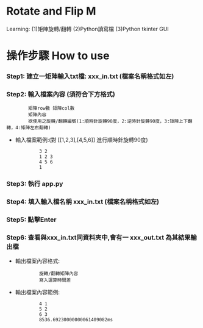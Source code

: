 # Rotate and Flip M
Learning: (1)矩陣旋轉/翻轉 (2)Python讀寫檔 (3)Python tkinter GUI

# 操作步驟 How to use
### Step1: 建立一矩陣輸入txt檔: xxx_in.txt (檔案名稱格式如左)
### Step2: 輸入檔案內容 (須符合下方格式)
            矩陣row數 矩陣col數
            矩陣內容
            欲使用之旋轉/翻轉編號(1:順時針旋轉90度，2:逆時針旋轉90度，3:矩陣上下翻轉，4:矩陣左右翻轉)
- 輸入檔案範例:(對 [[1,2,3],[4,5,6]] 進行順時針旋轉90度)
```
            3 2
            1 2 3
            4 5 6
            1
```
### Step3: 執行 app.py
### Step4: 填入輸入檔名稱 xxx_in.txt (檔案名稱格式如左)
### Step5: 點擊Enter
### Step6: 查看與xxx_in.txt同資料夾中,會有一 xxx_out.txt 為其結果輸出檔
- 輸出檔案內容格式:
```
            旋轉/翻轉矩陣內容
            寫入運算時間差
```
- 輸出檔案內容範例:
```
            4 1
            5 2
            6 3
            8536.69230000000061409082ms
```
